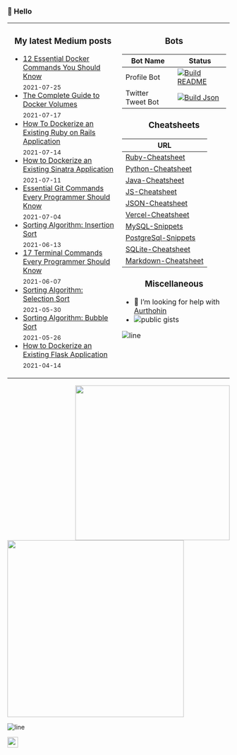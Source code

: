 ### 👋  Hello

<table>
<tr>
<td width="50%" valign="top">

<h3 align="center"> My latest Medium posts </h3>

<!-- blog starts -->
* [12 Essential Docker Commands You Should Know](https://towardsdatascience.com/12-essential-docker-commands-you-should-know-c2d5a7751bb5?source=rss-4430950b9342------2) <br/> <sub>2021-07-25</sub>
* [The Complete Guide to Docker Volumes](https://towardsdatascience.com/the-complete-guide-to-docker-volumes-1a06051d2cce?source=rss-4430950b9342------2) <br/> <sub>2021-07-17</sub>
* [How To Dockerize an Existing Ruby on Rails Application](https://towardsdatascience.com/how-to-dockerize-an-existing-ruby-on-rails-application-3eb6d16ec392?source=rss-4430950b9342------2) <br/> <sub>2021-07-14</sub>
* [How to Dockerize an Existing Sinatra Application](https://towardsdatascience.com/how-to-dockerize-an-existing-sinatra-application-3a6943d7a428?source=rss-4430950b9342------2) <br/> <sub>2021-07-11</sub>
* [Essential Git Commands Every Programmer Should Know](https://towardsdatascience.com/essential-git-commands-every-programmer-should-know-fe96feb570ce?source=rss-4430950b9342------2) <br/> <sub>2021-07-04</sub>
* [Sorting Algorithm: Insertion Sort](https://medium.com/logic-gates/sorting-algorithm-insertion-sort-44ad99c59fd9?source=rss-4430950b9342------2) <br/> <sub>2021-06-13</sub>
* [17 Terminal Commands Every Programmer Should Know](https://towardsdatascience.com/17-terminal-commands-every-programmer-should-know-4fc4f4a5e20e?source=rss-4430950b9342------2) <br/> <sub>2021-06-07</sub>
* [Sorting Algorithm: Selection Sort](https://medium.com/logic-gates/sorting-algorithm-selection-sort-eb0993f4076e?source=rss-4430950b9342------2) <br/> <sub>2021-05-30</sub>
* [Sorting Algorithm: Bubble Sort](https://medium.com/logic-gates/sorting-algorithm-bubble-sort-6d4c3ac9ea8d?source=rss-4430950b9342------2) <br/> <sub>2021-05-26</sub>
* [How to Dockerize an Existing Flask Application](https://towardsdatascience.com/how-to-dockerize-an-existing-flask-application-115408463e1c?source=rss-4430950b9342------2) <br/> <sub>2021-04-14</sub>
<!-- blog ends -->
</td>

     
<td width="50%" valign="top">

<h3 align="center"> Bots </h3>
     
| Bot Name    | Status      |
| ----------- | ----------- |
| Profile Bot      	  | [![Build README](https://github.com/lifeparticle/lifeparticle/actions/workflows/python-app.yml/badge.svg)](https://github.com/lifeparticle/lifeparticle/actions/workflows/python-app.yml)       |
| Twitter Tweet Bot   | [![Build Json](https://github.com/lifeparticle/twitter-tweet-bot/actions/workflows/python-app.yml/badge.svg)](https://github.com/lifeparticle/twitter-tweet-bot/actions/workflows/python-app.yml)        |

  
<h3 align="center"> Cheatsheets </h3>
     
| URL      |
| ----------- |
| [Ruby-Cheatsheet](https://github.com/lifeparticle/Ruby-Cheatsheet)         |
| [Python-Cheatsheet](https://github.com/lifeparticle/Python-Cheatsheet)     |
| [Java-Cheatsheet](https://github.com/lifeparticle/Java-Cheatsheet)         |
| [JS-Cheatsheet](https://github.com/lifeparticle/JS-Cheatsheet)             |
| [JSON-Cheatsheet](https://github.com/lifeparticle/JSON-Cheatsheet)         |
| [Vercel-Cheatsheet](https://github.com/lifeparticle/Vercel-Cheatsheet)     |
| [MySQL-Snippets](https://github.com/lifeparticle/MySQL-Snippets)           |
| [PostgreSql-Snippets](https://github.com/lifeparticle/PostgreSql-Snippets) |
| [SQLite-Cheatsheet](https://github.com/lifeparticle/SQLite-Cheatsheet)     |
| [Markdown-Cheatsheet](https://github.com/lifeparticle/Markdown-Cheatsheet) |
     
<h3 align="center"> Miscellaneous </h3>

- 🤔 I’m looking for help with [Aurthohin][aurthohin]
- [<img align="left" src="https://gist-count.vercel.app/api?username=lifeparticle" alt="public gists">][gist]

![line](https://user-images.githubusercontent.com/1612112/89610802-d9f02000-d8be-11ea-873f-aa51c23073e5.png)
</td>
</tr>

</table>

<a href="https://github.com/anuraghazra/github-readme-stats"><img src="https://github-readme-stats.vercel.app/api?username=lifeparticle&theme=dark&show_icons=true" width=350 align="right" /></a>
<!-- programmer_humor_img starts -->
<a href="https://imgur.com/r/ProgrammerHumor/m0TPjiD"><img height="400" width="400" src="https://i.imgur.com/m0TPjiD.jpg"></a>
<!-- programmer_humor_img ends -->

![line](https://user-images.githubusercontent.com/1612112/89610802-d9f02000-d8be-11ea-873f-aa51c23073e5.png)

[<img height="24" width="24" src="https://cdn.jsdelivr.net/npm/simple-icons@4.8.0/icons/linktree.svg" />][linktree]
     
[linktree]: https://linktr.ee/lifeparticle
[gist]: https://gist.github.com/lifeparticle
[aurthohin]: https://github.com/lifeparticle/Aurthohin
